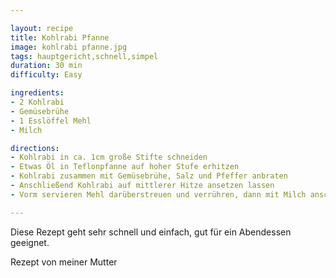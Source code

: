 ```yaml
---

layout: recipe
title: Kohlrabi Pfanne
image: kohlrabi pfanne.jpg
tags: hauptgericht,schnell,simpel
duration: 30 min
difficulty: Easy

ingredients: 
- 2 Kohlrabi
- Gemüsebrühe
- 1 Esslöffel Mehl
- Milch

directions: 
- Kohlrabi in ca. 1cm große Stifte schneiden
- Etwas Öl in Teflonpfanne auf hoher Stufe erhitzen
- Kohlrabi zusammen mit Gemüsebrühe, Salz und Pfeffer anbraten
- Anschließend Kohlrabi auf mittlerer Hitze ansetzen lassen
- Vorm servieren Mehl darüberstreuen und verrühren, dann mit Milch anschwitzen

---
```


Diese Rezept geht sehr schnell und einfach, gut für ein Abendessen geeignet.

Rezept von meiner Mutter
